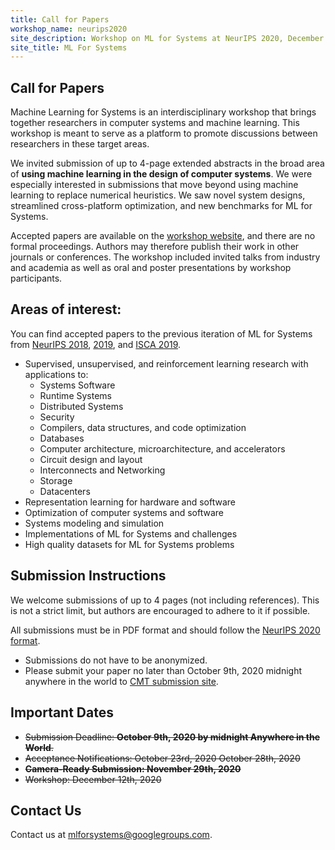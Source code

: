 ```yaml
---
title: Call for Papers
workshop_name: neurips2020
site_description: Workshop on ML for Systems at NeurIPS 2020, December 12th, Zoomville
site_title: ML For Systems
---
```

<div class="inner clearfix">
    <section class="main-content call_for_papers_section">
        <h2>Call for Papers</h2>
        <p>Machine Learning for Systems is an interdisciplinary workshop that brings together researchers in computer systems and machine learning. This workshop is meant to serve as a platform to promote discussions between researchers in these target areas.</p>
        <p>We invited submission of up to 4-page extended abstracts in the broad area of <b>using machine learning in the design of computer systems</b>. We were especially interested in submissions that move beyond using machine learning to replace numerical heuristics. We saw novel system designs, streamlined cross-platform optimization, and new benchmarks for ML for Systems.</p>
        <p>Accepted papers are available on the <a href="/neurips2020/accepted_papers.html">workshop website</a>, and there are no formal proceedings. Authors may therefore publish their work in other journals or conferences.
        The workshop included invited talks from industry and academia as well as oral and poster presentations by workshop participants.</p>
    </section>
</div>
<div class="areas_of_interest_section">
    <div class="inner clearfix">
        <section class="main-content">
            <h2>Areas of interest:</h2>
            <p>
                You can find accepted papers to the previous iteration of ML for Systems from <a href="/neurips2018/accepted_papers.html">NeurIPS 2018</a>, <a href="/neurips2019/accepted_papers.html">2019</a>, and <a href="/isca2019/accepted_papers.html">ISCA 2019</a>.
            </p>
            <ul>
                <li>Supervised, unsupervised, and reinforcement learning research with applications to:
                    <ul>
                        <li>Systems Software</li>
                        <li>Runtime Systems</li>
                        <li>Distributed Systems</li>
                        <li>Security</li>
                        <li>Compilers, data structures, and code optimization</li>
                        <li>Databases</li>
                        <li>Computer architecture, microarchitecture, and accelerators</li>
                        <li>Circuit design and layout</li>
                        <li>Interconnects and Networking</li>
                        <li>Storage</li>
                        <li>Datacenters</li>
                    </ul>
                </li>
                <li>Representation learning for hardware and software</li>
                <li>Optimization of computer systems and software</li>
                <li>Systems modeling and simulation</li>
                <li>Implementations of ML for Systems and challenges</li>
                <li>High quality datasets for ML for Systems problems</li>
            </ul>
        </section>
    </div>
</div>
<div class="submission_section">
    <div class="inner clearfix">
        <section class="main-content">
            <h2>Submission Instructions</h2>
            <p>
                We welcome submissions of up to 4 pages (not including references). This is not a strict limit, but authors are encouraged to adhere to it if possible.
            </p>
            <p>
                All submissions must be in PDF format and should follow the <a href="https://neurips.cc/Conferences/2020/PaperInformation/StyleFiles">NeurIPS 2020 format</a>.
            </p>
            <ul>
                <li>Submissions do not have to be anonymized.</li>
                <li>Please submit your paper no later than October 9th, 2020 midnight anywhere in the world to <a href="https://cmt3.research.microsoft.com/MLFS2020/Submission/Index">CMT submission site</a>.</li>
            </ul>
            <h2>Important Dates</h2>
            <ul>
                <li><del>Submission Deadline: <b>October 9th, 2020 by midnight Anywhere in the World</b>.</del></li>
                <li><del>Acceptance Notifications: <del> October 23rd, 2020</del> October 28th, 2020 </del></li>
                <li><del><b>Camera-Ready Submission: November 29th, 2020</b></del></li>
                <li><del>Workshop: December 12th, 2020</del></li>
            </ul>
        </section>
    </div>
</div>
<div class="contact-us-section">
    <div class="inner clearfix">
        <section class="main-content">
            <h2>Contact Us</h2>
            <p>
                Contact us at <a href="mailto:mlforsystems@googlegroups.com">mlforsystems@googlegroups.com</a>.
            </p>
        </section>
    </div>
</div>
